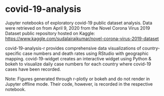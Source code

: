 # covid-19-analysis
Jupyter notebooks of exploratory covid-19 public dataset analysis. Data were retrieved on 
from April 9, 2020 from the Novel Corona Virus 2019 Dataset public repository hosted on Kaggle: 
https://www.kaggle.com/sudalairajkumar/novel-corona-virus-2019-dataset

covid-19-analysis-r provides comprehensive data visualizations of country-specific case numbers and
death rates using RStudio with geographic mapping. 
covid-19-widget creates an interactive widget using Python & bokeh to visualize daily case numbers
for each country where covid-19 cases have been recorded.  

Note: Figures generated through r-plotly or bokeh and do not render
in Jupyter offline mode. Their code, however, is recorded in
the respective notebook.
